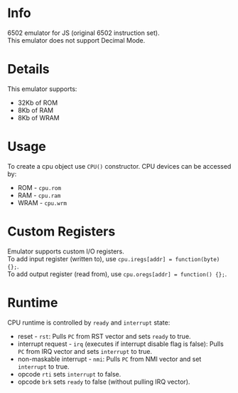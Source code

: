 # Info
6502 emulator for JS (original 6502 instruction set).<br>
This emulator does not support Decimal Mode.

# Details
This emulator supports:
* 32Kb of ROM
* 8Kb of RAM
* 8Kb of WRAM

# Usage
To create a cpu object use `CPU()` constructor.
CPU devices can be accessed by:
* ROM - `cpu.rom`
* RAM - `cpu.ram`
* WRAM - `cpu.wrm`

# Custom Registers
Emulator supports custom I/O registers.<br>
To add input register (written to), use `cpu.iregs[addr] = function(byte) {};`.<br>
To add output register (read from), use `cpu.oregs[addr] = function() {};`.

# Runtime
CPU runtime is controlled by `ready` and `interrupt` state:
* reset - `rst`:
Pulls `PC` from RST vector and sets `ready` to true.
* interrupt request - `irq` (executes if interrupt disable flag is false):
Pulls `PC` from IRQ vector and sets `interrupt` to true.
* non-maskable interrupt - `nmi`:
Pulls `PC` from NMI vector and set `interrupt` to true.
* opcode `rti` sets `interrupt` to false.
* opcode `brk` sets `ready` to false (without pulling IRQ vector).
